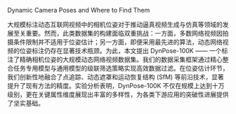Dynamic Camera Poses and Where to Find Them

大规模标注动态互联网视频中的相机位姿对于推动逼真视频生成与仿真等领域的发展至关重要。然而，此类数据集的构建面临双重挑战：一方面，多数网络视频因拍摄条件限制并不适用于位姿估计；另一方面，即便采用最先进的算法，动态网络视频的位姿标注仍存在显著技术瓶颈。为此，本文提出 DynPose-100K —— 一个标注了精确相机位姿的大规模动态网络视频数据集。我们的数据采集框架通过精心整合任务专用模型与通用模型的级联筛选策略实现高效数据过滤。在位姿估计环节，我们创新性地融合了点追踪、动态遮罩和运动恢复结构 (SfM) 等前沿技术，显著提升了现有方法的精度。实验分析表明，DynPose-100K 不仅在规模上达到十万级别，更在关键属性维度展现出丰富的多样性，为各类下游应用的突破性进展提供了坚实基础。